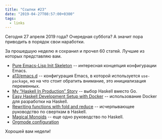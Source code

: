 ```yaml
---
title: "Ссылки #23"
date: "2019-04-27T08:57:00+0300"
tags:
  - links
---
```

Сегодня 27 апреля 2019 года? Очередная суббота? А значит пора приводить в порядок свои наработки.

За прошедшую неделю я сохранил и прочел 60 статей. Лучшие из которых представляю вам.

* [Pure Emacs-Lisp Init Skeleton](https://yiufung.net/post/pure-emacs-lisp-init-skeleton/) -- интересная концепция конфигурации Emacs.
* [a13/emacs.d](https://github.com/a13/emacs.d) -- конфигурация Emacs, в которой используется `use-package`, но на что стоит обратить внимание, это инициализация переменных.
* [My “Haskell In Production” Story](https://medium.com/@djoyner/my-haskell-in-production-story-e48897ed54c) -- выбор Haskell вместо Go.
* [Easy Haskell Development Setup with Docker](https://thoughtbot.com/blog/easy-haskell-development-and-deployment-with-docker) -- использование Docker для разработки на Haskell.
* [Rewriting functions with fold and reduce](https://maex.me/2019/04/rewriting-functions-with-fold-and-reduce/) -- исчерпывающее руководство по сверткам в Haskell.
* [Magical Monoids](https://medium.com/@stackdoesnotwork/magical-monoids-50da92b069f4) -- еще одно руководство по Haskell.
* [Orgmode configuration](https://mrblog.nl/emacs/config.html)

Хорошей вам недели!
